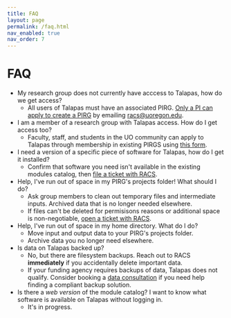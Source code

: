 ```yaml
---
title: FAQ 
layout: page
permalink: /faq.html
nav_enabled: true
nav_order: 7
---
```

# FAQ 

* My research group does not currently have acccess to Talapas, how do we get access?
    - All users of Talapas must have an associated PIRG. [Only a PI can apply to create a PIRG](https://racs.uoregon.edu/request-access) by emailing racs@uoregon.edu.
* I am a member of a research group with Talapas access. How do I get access too?
    - Faculty, staff, and students in the UO community can apply to Talapas through membership in existing PIRGS using [this form](https://hpcrcf.atlassian.net/servicedesk/customer/portal/1/group/1/create/9).
* I need a version of a specific piece of software for Talapas, how do I get it installed?
    - Confirm that software you need isn't available in the existing modules catalog, then [file a ticket with RACS](https://hpcrcf.atlassian.net/servicedesk/customer/portal/1).
* Help, I've run out of space in my PIRG's projects folder! What should I do?
    - Ask group members to clean out temporary files and intermediate inputs. Archived data that is no longer needed elsewhere. 
    - If files can't be deleted for permisisons reasons or additional space is non-negotiable, [open a ticket with RACS](https://hpcrcf.atlassian.net/servicedesk/customer/portal/1).
* Help, I've run out of space in my home directory. What do I do?
    - Move input and output data to your PIRG's projects folder. 
    - Archive data you no longer need elsewhere.
* Is data on Talapas backed up?
    - No, but there are filesystem backups. Reach out to RACS **immediately** if you accidentally delete important data.
    - If your funding agency requires backups of data, Talapas does not qualify. Consider booking a [data consultation](https://uoregon.libcal.com/appointments/data_services) if you need help finding a compliant backup solution.
* Is there a *web version* of the module catalog? I want to know what software is available on Talapas without logging in.
    - It's in progress.